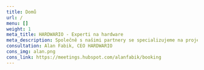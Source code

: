 ```yaml
---
title: Domů
url: /
menu: []
weight: 1
meta_title: HARDWARIO - Experti na hardware
meta_description: Společně s našimi partnery se specializujeme na projekty pro internet věcí a zařízení s velmi nízkou spotřebou.
consultation: Alan Fabik, CEO HARDWARIO
cons_img: alan.png
cons_link: https://meetings.hubspot.com/alanfabik/booking
---
```

